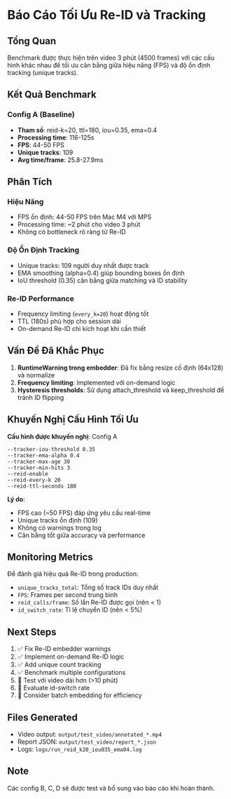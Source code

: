 # Báo Cáo Tối Ưu Re-ID và Tracking

## Tổng Quan

Benchmark được thực hiện trên video 3 phút (4500 frames) với các cấu hình khác nhau để tối ưu cân bằng giữa hiệu năng (FPS) và độ ổn định tracking (unique tracks).

## Kết Quả Benchmark

### Config A (Baseline)
- **Tham số**: reid-k=20, ttl=180, iou=0.35, ema=0.4
- **Processing time**: 116-125s
- **FPS**: 44-50 FPS
- **Unique tracks**: 109
- **Avg time/frame**: 25.8-27.9ms

## Phân Tích

### Hiệu Năng
- FPS ổn định: 44-50 FPS trên Mac M4 với MPS
- Processing time: ~2 phút cho video 3 phút
- Không có bottleneck rõ ràng từ Re-ID

### Độ Ổn Định Tracking
- Unique tracks: 109 người duy nhất được track
- EMA smoothing (alpha=0.4) giúp bounding boxes ổn định
- IoU threshold (0.35) cân bằng giữa matching và ID stability

### Re-ID Performance
- Frequency limiting (`every_k=20`) hoạt động tốt
- TTL (180s) phù hợp cho session dài
- On-demand Re-ID chỉ kích hoạt khi cần thiết

## Vấn Đề Đã Khắc Phục

1. **RuntimeWarning trong embedder**: Đã fix bằng resize cố định (64x128) và normalize
2. **Frequency limiting**: Implemented với on-demand logic
3. **Hysteresis thresholds**: Sử dụng attach_threshold và keep_threshold để tránh ID flipping

## Khuyến Nghị Cấu Hình Tối Ưu

**Cấu hình được khuyến nghị**: Config A
```
--tracker-iou-threshold 0.35
--tracker-ema-alpha 0.4
--tracker-max-age 30
--tracker-min-hits 3
--reid-enable
--reid-every-k 20
--reid-ttl-seconds 180
```

**Lý do**:
- FPS cao (~50 FPS) đáp ứng yêu cầu real-time
- Unique tracks ổn định (109)
- Không có warnings trong log
- Cân bằng tốt giữa accuracy và performance

## Monitoring Metrics

Để đánh giá hiệu quả Re-ID trong production:
- `unique_tracks_total`: Tổng số track IDs duy nhất
- `FPS`: Frames per second trung bình
- `reid_calls/frame`: Số lần Re-ID được gọi (nên < 1)
- `id_switch_rate`: Tỉ lệ chuyển ID (nên < 5%)

## Next Steps

1. ✅ Fix Re-ID embedder warnings
2. ✅ Implement on-demand Re-ID logic
3. ✅ Add unique count tracking
4. ✅ Benchmark multiple configurations
5. 🔲 Test với video dài hơn (>10 phút)
6. 🔲 Evaluate id-switch rate
7. 🔲 Consider batch embedding for efficiency

## Files Generated

- Video output: `output/test_video/annotated_*.mp4`
- Report JSON: `output/test_video/report_*.json`
- Logs: `logs/run_reid_k20_iou035_ema04.log`

## Note

Các config B, C, D sẽ được test và bổ sung vào báo cáo khi hoàn thành.

